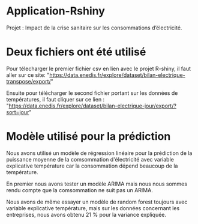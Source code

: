 # Application-Rshiny
Projet : Impact de la crise sanitaire sur les consommations d’électricité.

# Deux fichiers ont été utilisé
Pour télecharger le premier fichier csv en lien avec le projet R-shiny,
il faut aller sur ce site: "https://data.enedis.fr/explore/dataset/bilan-electrique-transpose/export/"

Ensuite pour télécharger le second fichier portant sur les données de températures, 
il faut cliquer sur ce lien : "https://data.enedis.fr/explore/dataset/bilan-electrique-jour/export/?sort=jour"

# Modèle utilisé pour la prédiction
Nous avons utilisé un modèle de régression linéaire pour la prédiction de la puissance moyenne de la comsommation d'électricité
avec variable explicative température car la consommation dépend beaucoup de la température.

En premier nous avons tester un modèle ARIMA mais nous nous sommes rendu compte que la comsommation ne suit pas un ARIMA.

Nous avons de même essayer un modèle de random forest toujours avec variable explicative température, mais sur les données concernant les entreprises,
nous avons obtenu 21 % pour la variance expliquée. 
